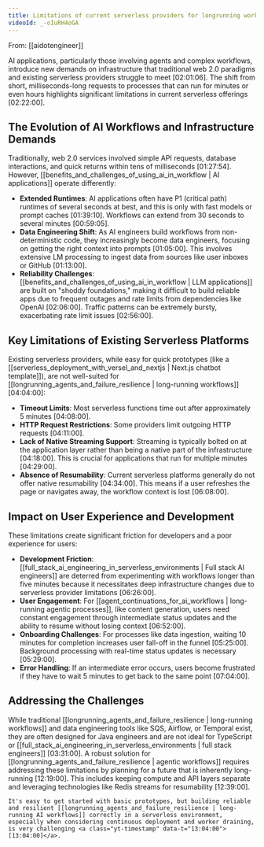 ```yaml
---
title: Limitations of current serverless providers for longrunning workflows
videoId: _-oIuRH4oGA
---
```


From: [[aidotengineer]] <br/> 

AI applications, particularly those involving agents and complex workflows, introduce new demands on infrastructure that traditional web 2.0 paradigms and existing serverless providers struggle to meet <a class="yt-timestamp" data-t="02:01:06">[02:01:06]</a>. The shift from short, milliseconds-long requests to processes that can run for minutes or even hours highlights significant limitations in current serverless offerings <a class="yt-timestamp" data-t="02:22:00">[02:22:00]</a>.

## The Evolution of AI Workflows and Infrastructure Demands

Traditionally, web 2.0 services involved simple API requests, database interactions, and quick returns within tens of milliseconds <a class="yt-timestamp" data-t="01:27:54">[01:27:54]</a>. However, [[benefits_and_challenges_of_using_ai_in_workflow | AI applications]] operate differently:
*   **Extended Runtimes**: AI applications often have P1 (critical path) runtimes of several seconds at best, and this is only with fast models or prompt caches <a class="yt-timestamp" data-t="01:39:10">[01:39:10]</a>. Workflows can extend from 30 seconds to several minutes <a class="yt-timestamp" data-t="00:59:05">[00:59:05]</a>.
*   **Data Engineering Shift**: As AI engineers build workflows from non-deterministic code, they increasingly become data engineers, focusing on getting the right context into prompts <a class="yt-timestamp" data-t="01:05:00">[01:05:00]</a>. This involves extensive LM processing to ingest data from sources like user inboxes or GitHub <a class="yt-timestamp" data-t="01:13:00">[01:13:00]</a>.
*   **Reliability Challenges**: [[benefits_and_challenges_of_using_ai_in_workflow | LLM applications]] are built on "shoddy foundations," making it difficult to build reliable apps due to frequent outages and rate limits from dependencies like OpenAI <a class="yt-timestamp" data-t="02:06:00">[02:06:00]</a>. Traffic patterns can be extremely bursty, exacerbating rate limit issues <a class="yt-timestamp" data-t="02:56:00">[02:56:00]</a>.

## Key Limitations of Existing Serverless Platforms

Existing serverless providers, while easy for quick prototypes (like a [[serverless_deployment_with_versel_and_nextjs | Next.js chatbot template]]), are not well-suited for [[longrunning_agents_and_failure_resilience | long-running workflows]] <a class="yt-timestamp" data-t="04:04:00">[04:04:00]</a>:
*   **Timeout Limits**: Most serverless functions time out after approximately 5 minutes <a class="yt-timestamp" data-t="04:08:00">[04:08:00]</a>.
*   **HTTP Request Restrictions**: Some providers limit outgoing HTTP requests <a class="yt-timestamp" data-t="04:11:00">[04:11:00]</a>.
*   **Lack of Native Streaming Support**: Streaming is typically bolted on at the application layer rather than being a native part of the infrastructure <a class="yt-timestamp" data-t="04:18:00">[04:18:00]</a>. This is crucial for applications that run for multiple minutes <a class="yt-timestamp" data-t="04:29:00">[04:29:00]</a>.
*   **Absence of Resumability**: Current serverless platforms generally do not offer native resumability <a class="yt-timestamp" data-t="04:34:00">[04:34:00]</a>. This means if a user refreshes the page or navigates away, the workflow context is lost <a class="yt-timestamp" data-t="06:08:00">[06:08:00]</a>.

## Impact on User Experience and Development

These limitations create significant friction for developers and a poor experience for users:
*   **Development Friction**: [[full_stack_ai_engineering_in_serverless_environments | Full stack AI engineers]] are deterred from experimenting with workflows longer than five minutes because it necessitates deep infrastructure changes due to serverless provider limitations <a class="yt-timestamp" data-t="06:26:00">[06:26:00]</a>.
*   **User Engagement**: For [[agent_continuations_for_ai_workflows | long-running agentic processes]], like content generation, users need constant engagement through intermediate status updates and the ability to resume without losing context <a class="yt-timestamp" data-t="06:52:00">[06:52:00]</a>.
*   **Onboarding Challenges**: For processes like data ingestion, waiting 10 minutes for completion increases user fall-off in the funnel <a class="yt-timestamp" data-t="05:25:00">[05:25:00]</a>. Background processing with real-time status updates is necessary <a class="yt-timestamp" data-t="05:29:00">[05:29:00]</a>.
*   **Error Handling**: If an intermediate error occurs, users become frustrated if they have to wait 5 minutes to get back to the same point <a class="yt-timestamp" data-t="07:04:00">[07:04:00]</a>.

## Addressing the Challenges

While traditional [[longrunning_agents_and_failure_resilience | long-running workflows]] and data engineering tools like SQS, Airflow, or Temporal exist, they are often designed for Java engineers and are not ideal for TypeScript or [[full_stack_ai_engineering_in_serverless_environments | full stack engineers]] <a class="yt-timestamp" data-t="03:31:00">[03:31:00]</a>. A robust solution for [[longrunning_agents_and_failure_resilience | agentic workflows]] requires addressing these limitations by planning for a future that is inherently long-running <a class="yt-timestamp" data-t="12:19:00">[12:19:00]</a>. This includes keeping compute and API layers separate and leveraging technologies like Redis streams for resumability <a class="yt-timestamp" data-t="12:39:00">[12:39:00]</a>.

```ad-note
It's easy to get started with basic prototypes, but building reliable and resilient [[longrunning_agents_and_failure_resilience | long-running AI workflows]] correctly in a serverless environment, especially when considering continuous deployment and worker draining, is very challenging <a class="yt-timestamp" data-t="13:04:00">[13:04:00]</a>.
```